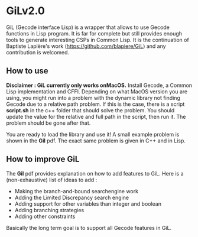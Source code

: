 # GiLv2.0

GiL (Gecode interface Lisp) is a wrapper that allows to use Gecode functions in Lisp program. It is far for complete but still provides enough tools to generate interesting CSPs in Common Lisp. It is the continuation of Baptiste Lapière's work (https://github.com/blapiere/GiL) and any contribution is welcomed.

## How to use
**Disclaimer : GiL currently only works onMacOS.**
Install Gecode, a Common Lisp implementation and CFFI. Depending on what MacOS version you are using, you might run into a problem with the dynamic library not finding Gecode due to a relative path problem. If this is the case, there is a script **script.sh** in the c++ folder that should solve the problem. You should update the value for the relative and full path in the script, then run it. The problem should be gone after that.


You are ready to load the library and use it! A small example problem is shown in the **Gil** pdf. The exact same problem is given in C++ and in Lisp.

## How to improve GiL
The **Gil** pdf provides explanation on how to add features to GiL. Here is a (non-exhaustive) list of ideas to add : 

- Making the branch-and-bound searchengine work
- Adding the Limited Discrepancy search engine
- Adding support for other variables than integer and boolean
- Adding branching strategies
- Adding other constraints

Basically the long term goal is to support all Gecode features in GiL.

